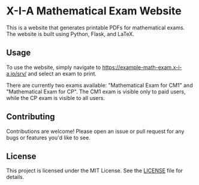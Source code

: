 # X-I-A Mathematical Exam Website

This is a website that generates printable PDFs for mathematical exams. The website is built using Python, Flask, and LaTeX.



## Usage

To use the website, simply navigate to https://example-math-exam.x-i-a.io/srv/ and select an exam to print.

There are currently two exams available: "Mathematical Exam for CM1" and "Mathematical Exam for CP". The CM1 exam is visible only to paid users, while the CP exam is visible to all users.

## Contributing

Contributions are welcome! Please open an issue or pull request for any bugs or features you'd like to see.

## License

This project is licensed under the MIT License. See the [LICENSE](LICENSE) file for details.
